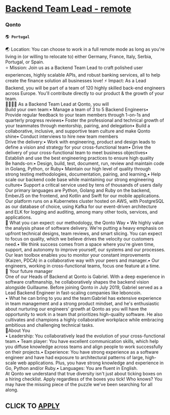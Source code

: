 # [Backend Team Lead - remote](https://www.remotewlb.com/apply/backend-team-lead-remote-81002)  
### Qonto  
#### `🌎 Portugal`  
🌏 Location: You can choose to work in a full remote mode as long as you're living in (or willing to relocate to) either Germany, France, Italy, Serbia, Portugal, or Spain.  
⭐ Mission: Join us as a Backend Team Lead to craft polished user experiences, highly scalable APIs, and robust banking services, all to help create the finance solution all businesses love! ⚡ Impact: As a Lead Backend, you will be part of a team of 120 highly skilled back-end engineers across Europe. You'll contribute directly to our product & the growth of your team.  
👩‍💻🧑‍💻 As a Backend Team Lead at Qonto, you will  
Build your own team:• Manage a team of 3 to 5 Backend Engineers• Provide regular feedback to your team members through 1-on-1s and quarterly progress reviews• Foster the professional and technical growth of your teammates through mentorship, pairing, and delegation• Build a collaborative, inclusive, and supportive team culture and make Qonto shine• Conduct interviews to hire new team members  
Drive the delivery:• Work with engineering, product and design leads to define a vision and strategy for your cross-functional team• Drive the delivery of your cross-functional team to meet business objectives• Establish and use the best engineering practices to ensure high quality  
Be hands-on:• Design, build, test, document, run, review and maintain code in Golang, Python, or Ruby• Maintain our high level of quality through strong testing methodologies, documentation, pairing, and learning,• Help scale our backend code base while maintaining our strong engineering culture• Support a critical service used by tens of thousands of users daily  
Our primary languages are Python, Golang and Ruby on the backend, EmberJS on the frontend, and Kotlin and Swift for our mobile applications. Our platform runs on a Kubernetes cluster hosted on AWS, with PostgreSQL as our database of choice, using Kafka for our event-driven architecture and ELK for logging and auditing, among many other tools, services, and applications.  
🤔 What you can expect: our methodology, the Qonto Way • We highly value the analysis phase of software delivery. We're putting a heavy emphasis on upfront technical designs, team reviews, and smart slicing. You can expect to focus on quality, which we believe drives the velocity our customers need.• We think success comes from a space where you're given time, support, and autonomy to improve yourself, our systems and our processes. Our lean toolbox enables you to monitor your constant improvements (Kaizen, PDCA) in a collaborative way with your peers and manager.• Our engineers, working in cross-functional teams, focus one feature at a time.  
🤝 Your future manager  
One of our Heads of Backend at Qonto is Gabriel. With a deep experience in software craftmanship, he collaboratively shapes the backend vision alongside Guillaume. Before joining Qonto in July 2019, Gabriel served as a Lead Backend Engineer in fast-scaling companies like leboncoin.  
• What he can bring to you and the team:Gabriel has extensive experience in team management and a strong product mindset, and he's enthusiastic about nurturing our engineers' growth at Qonto as you will have the opportunity to work in a team that prioritizes high-quality software. He also cultivates and champions a highly collaborative workplace while embracing ambitious and challenging technical tasks.  
🏅About You  
• Leadership: You collaboratively lead the evolution of your cross-functional team.• Team player: You have excellent communication skills, which help you diffuse knowledge across teams and align people to work successfully on their projects.• Experience: You have strong experience as a software engineer and have had exposure to architectural patterns of large, high-scale web applications. Plus, you have strong knowledge and experience in Go, Python and/or Ruby.• Languages: You are fluent in English.  
At Qonto we understand that true diversity isn't just about ticking boxes on a hiring checklist. Apply regardless of the boxes you tick! Who knows? You may have the missing piece of the puzzle we've been searching for all along.  
## CLICK TO [APPLY](https://www.remotewlb.com/apply/backend-team-lead-remote-81002)

